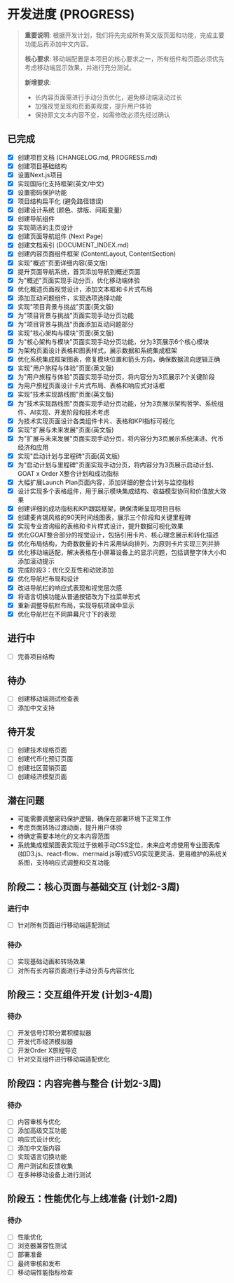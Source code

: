 # 开发进度 (PROGRESS)

> **重要说明**: 根据开发计划，我们将先完成所有英文版页面和功能，完成主要功能后再添加中文内容。
>
> **核心要求**: 移动端配置是本项目的核心要求之一，所有组件和页面必须优先考虑移动端显示效果，并进行充分测试。
>
> **新增要求**:
> - 长内容页面需进行手动分页优化，避免移动端滚动过长
> - 加强视觉呈现和页面美观度，提升用户体验
> - 保持原文文本内容不变，如需修改必须先经过确认

## 已完成
- [x] 创建项目文档 (CHANGELOG.md, PROGRESS.md)
- [x] 创建项目基础结构
- [x] 设置Next.js项目
- [x] 实现国际化支持框架(英文/中文)
- [x] 设置密码保护功能
- [x] 项目结构扁平化 (避免路径错误)
- [x] 创建设计系统 (颜色、排版、间距变量)
- [x] 创建导航组件
- [x] 实现简洁的主页设计
- [x] 创建页面导航组件 (Next Page)
- [x] 创建文档索引 (DOCUMENT_INDEX.md)
- [x] 创建内容页面组件框架 (ContentLayout, ContentSection)
- [x] 实现"概述"页面详细内容(英文版)
- [x] 提升页面导航系统，首页添加导航到概述页面
- [x] 为"概述"页面实现手动分页，优化移动端体验
- [x] 优化概述页面视觉设计，添加文本框和卡片式布局
- [x] 添加互动问题组件，实现选项选择功能
- [x] 实现"项目背景与挑战"页面(英文版)
- [x] 为"项目背景与挑战"页面实现手动分页功能
- [x] 为"项目背景与挑战"页面添加互动问题部分
- [x] 实现"核心架构与模块"页面(英文版)
- [x] 为"核心架构与模块"页面实现手动分页功能，分为3页展示6个核心模块
- [x] 为架构页面设计表格和图表样式，展示数据和系统集成框架
- [x] 优化系统集成框架图表，修复模块位置和箭头方向，确保数据流向逻辑正确
- [x] 实现"用户旅程与体验"页面(英文版)
- [x] 为"用户旅程与体验"页面实现手动分页，将内容分为3页展示7个关键阶段
- [x] 为用户旅程页面设计卡片式布局、表格和响应式对话框
- [x] 实现"技术实现路线图"页面(英文版)
- [x] 为"技术实现路线图"页面实现手动分页功能，分为3页展示架构哲学、系统组件、AI实现、开发阶段和技术考虑
- [x] 为技术实现页面设计各类组件卡片、表格和KPI指标可视化
- [x] 实现"扩展与未来发展"页面(英文版)
- [x] 为"扩展与未来发展"页面实现手动分页，将内容分为3页展示系统演进、代币经济和应用
- [x] 实现"启动计划与里程碑"页面(英文版)
- [x] 为"启动计划与里程碑"页面实现手动分页，将内容分为3页展示启动计划、GOAT x Order X整合计划和成功指标
- [x] 大幅扩展Launch Plan页面内容，添加详细的整合计划与监控指标
- [x] 设计实现多个表格组件，用于展示模块集成结构、收益模型协同和价值放大效果
- [x] 创建详细的成功指标和KPI跟踪框架，确保清晰呈现项目目标
- [x] 创建麦肯锡风格的90天时间线图表，展示三个阶段和关键里程碑
- [x] 实现专业咨询级的表格和卡片样式设计，提升数据可视化效果
- [x] 优化GOAT整合部分的视觉设计，包括引用卡片、核心理念展示和转化描述
- [x] 优化布局结构，为奇数数量的卡片采用纵向排列，为原则卡片实现三列并排
- [x] 优化移动端适配，解决表格在小屏幕设备上的显示问题，包括调整字体大小和添加滚动提示
- [x] 完成阶段3：优化交互性和动效添加
- [x] 优化导航栏布局和设计
- [x] 改进导航栏的响应式表现和视觉层次感
- [x] 将语言切换功能从普通按钮改为下拉菜单形式
- [x] 重新调整导航栏布局，实现导航项居中显示
- [x] 优化导航栏在不同屏幕尺寸下的表现

## 进行中
- [ ] 完善项目结构

## 待办
- [ ] 创建移动端测试检查表
- [ ] 添加中文支持

## 待开发
- [ ] 创建技术规格页面
- [ ] 创建代币化预订页面
- [ ] 创建社区营销页面
- [ ] 创建经济模型页面

## 潜在问题
- 可能需要调整密码保护逻辑，确保在部署环境下正常工作
- 考虑页面转场过渡动画，提升用户体验
- 待确定需要本地化的文本内容范围
- 系统集成框架图表实现过于依赖手动CSS定位，未来应考虑使用专业图表库(如D3.js、react-flow、mermaid.js等)或SVG实现更灵活、更易维护的系统关系图，支持响应式调整和交互功能

## 阶段二：核心页面与基础交互 (计划2-3周)

### 进行中
- [ ] 针对所有页面进行移动端适配测试

### 待办
- [ ] 实现基础动画和转场效果
- [ ] 对所有长内容页面进行手动分页与内容优化

## 阶段三：交互组件开发 (计划3-4周)

### 待办
- [ ] 开发信号灯积分累积模拟器
- [ ] 开发代币经济模拟器
- [ ] 开发Order X旅程导览
- [ ] 针对交互组件进行移动端适配优化

## 阶段四：内容完善与整合 (计划2-3周)

### 待办
- [ ] 内容审核与优化
- [ ] 添加高级交互功能
- [ ] 响应式设计优化
- [ ] 添加中文版内容
- [ ] 实现语言切换功能
- [ ] 用户测试和反馈收集
- [ ] 在多种移动设备上进行测试

## 阶段五：性能优化与上线准备 (计划1-2周)

### 待办
- [ ] 性能优化
- [ ] 浏览器兼容性测试
- [ ] 部署准备
- [ ] 最终审核和发布
- [ ] 移动端性能指标检查 